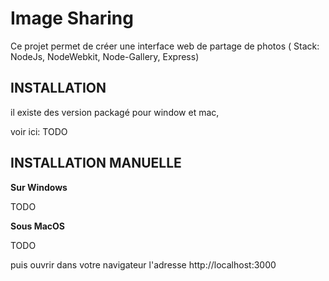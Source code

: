 Image Sharing
===============

Ce projet permet de créer une interface web de partage de photos
( Stack: NodeJs, NodeWebkit, Node-Gallery, Express)


INSTALLATION
--------------------

  il existe des version packagé pour window et mac,

  voir ici: TODO


  INSTALLATION MANUELLE
  --------------------
**Sur Windows**

  TODO


**Sous MacOS**

  TODO

  puis ouvrir dans votre navigateur l'adresse http://localhost:3000
